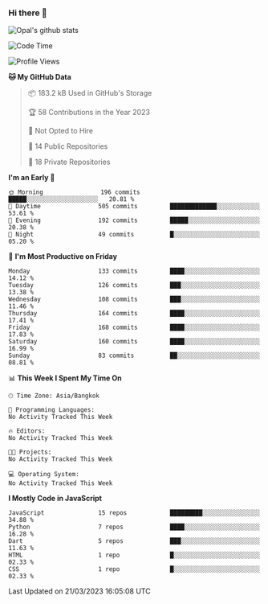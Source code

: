 ### Hi there 👋

![Opal's github stats](https://github-readme-stats.vercel.app/api?username=coolkidneversleep&count_private=true&show_icons=true&theme=radical)


<!--START_SECTION:waka-->
![Code Time](http://img.shields.io/badge/Code%20Time-64%20hrs%2038%20mins-blue)

![Profile Views](http://img.shields.io/badge/Profile%20Views-0-blue)

**🐱 My GitHub Data** 

> 📦 183.2 kB Used in GitHub's Storage 
 > 
> 🏆 58 Contributions in the Year 2023
 > 
> 🚫 Not Opted to Hire
 > 
> 📜 14 Public Repositories 
 > 
> 🔑 18 Private Repositories 
 > 
**I'm an Early 🐤** 

```text
🌞 Morning                196 commits         █████░░░░░░░░░░░░░░░░░░░░   20.81 % 
🌆 Daytime                505 commits         █████████████░░░░░░░░░░░░   53.61 % 
🌃 Evening                192 commits         █████░░░░░░░░░░░░░░░░░░░░   20.38 % 
🌙 Night                  49 commits          █░░░░░░░░░░░░░░░░░░░░░░░░   05.20 % 
```
📅 **I'm Most Productive on Friday** 

```text
Monday                   133 commits         ████░░░░░░░░░░░░░░░░░░░░░   14.12 % 
Tuesday                  126 commits         ███░░░░░░░░░░░░░░░░░░░░░░   13.38 % 
Wednesday                108 commits         ███░░░░░░░░░░░░░░░░░░░░░░   11.46 % 
Thursday                 164 commits         ████░░░░░░░░░░░░░░░░░░░░░   17.41 % 
Friday                   168 commits         ████░░░░░░░░░░░░░░░░░░░░░   17.83 % 
Saturday                 160 commits         ████░░░░░░░░░░░░░░░░░░░░░   16.99 % 
Sunday                   83 commits          ██░░░░░░░░░░░░░░░░░░░░░░░   08.81 % 
```


📊 **This Week I Spent My Time On** 

```text
🕑︎ Time Zone: Asia/Bangkok

💬 Programming Languages: 
No Activity Tracked This Week

🔥 Editors: 
No Activity Tracked This Week

🐱‍💻 Projects: 
No Activity Tracked This Week

💻 Operating System: 
No Activity Tracked This Week
```

**I Mostly Code in JavaScript** 

```text
JavaScript               15 repos            █████████░░░░░░░░░░░░░░░░   34.88 % 
Python                   7 repos             ████░░░░░░░░░░░░░░░░░░░░░   16.28 % 
Dart                     5 repos             ███░░░░░░░░░░░░░░░░░░░░░░   11.63 % 
HTML                     1 repo              █░░░░░░░░░░░░░░░░░░░░░░░░   02.33 % 
CSS                      1 repo              █░░░░░░░░░░░░░░░░░░░░░░░░   02.33 % 
```




 Last Updated on 21/03/2023 16:05:08 UTC
<!--END_SECTION:waka-->
